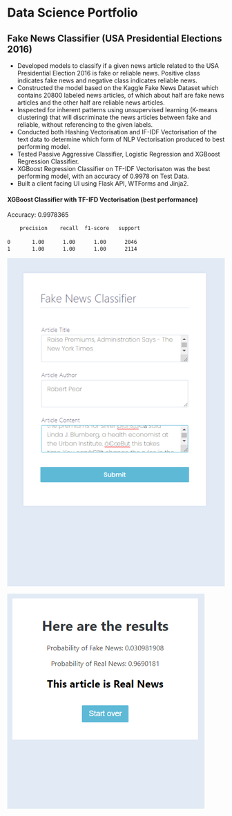 # Data Science Portfolio
 
## Fake News Classifier (USA Presidential Elections 2016)

- Developed models to classify if a given news article related to the USA Presidential Election 2016 is fake or reliable news. Positive class indicates fake news and negative class indicates reliable news.
- Constructed the model based on the Kaggle Fake News Dataset which contains 20800 labeled news articles, of which about half are fake news articles and the other half are reliable news articles.
- Inspected for inherent patterns using unsupervised learning (K-means clustering) that will discriminate the news articles between fake and reliable, without referencing to the given labels.
- Conducted both Hashing Vectorisation and IF-IDF Vectorisation of the text data to determine which form of NLP Vectorisation produced to best performing model.
- Tested Passive Aggressive Classifier, Logistic Regression and XGBoost Regression Classifier. 
- XGBoost Regression Classifier on TF-IDF Vectorisaton was the best performing model, with an accuracy of 0.9978 on Test Data.
 - Built a client facing UI using Flask API, WTForms and Jinja2. 

#### XGBoost Classifier with TF-IFD Vectorisation (best performance)

Accuracy: 0.9978365

        precision    recall  f1-score   support

    0       1.00      1.00      1.00      2046
    1       1.00      1.00      1.00      2114


![Predictor Interface](https://github.com/edologgerbird/fake-news-classifier/blob/main/assets/form1.png "Predictor Interface")


![Predictor Interface](https://github.com/edologgerbird/fake-news-classifier/blob/main/assets/form2.png "Predictor Interface")
